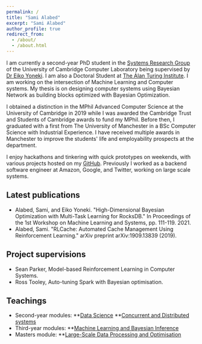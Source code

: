 ```yaml
---
permalink: /
title: "Sami Alabed"
excerpt: "Sami Alabed"
author_profile: true
redirect_from: 
  - /about/
  - /about.html
---
```


I am currently a second-year PhD student in the [Systems Research Group](https://www.cl.cam.ac.uk/research/srg/netos/) of the University of Cambridge Computer Laboratory being supervised by [Dr Eiko Yoneki](https://www.cl.cam.ac.uk/~ey204/). I am also a Doctoral Student at [The Alan Turing Institute](https://www.turing.ac.uk/). I am working on the intersection of Machine Learning and Computer systems. My thesis is on designing computer systems using Bayesian Network as building blocks optimized with Bayesian Optimization.

I obtained a distinction in the MPhil Advanced Computer Science at the University of Cambridge in 2019 while I was awarded the Cambridge Trust and Students of Cambridge awards to fund my MPhil. Before then, I graduated with a first from The University of Manchester in a BSc Computer Science with Industrial Experience. I have received multiple awards in Manchester to improve the students' life and employability prospects at the department.

I enjoy hackathons and tinkering with quick prototypes on weekends, with various projects hosted on my [GitHub](https://github.com/samialabed?tab=repositories). Previously I worked as a backend software engineer at Amazon, Google, and Twitter, working on large scale systems.

Latest publications
-------

* Alabed, Sami, and Eiko Yoneki. "High-Dimensional Bayesian Optimization with Multi-Task Learning for RocksDB." In Proceedings of the 1st Workshop on Machine Learning and Systems, pp. 111-119. 2021.
* Alabed, Sami. "RLCache: Automated Cache Management Using Reinforcement Learning." arXiv preprint arXiv:1909.13839 (2019).

Project supervisions
-------

* Sean Parker, Model-based Reinforcement Learning in Computer Systems.
* Ross Tooley, Auto-tuning Spark with Bayesian optimisation.

Teachings
-------

* Second-year modules:
**[Data Science](https://www.cl.cam.ac.uk/teaching/2021/DataSci/)
**[Concurrent and Distributed systems](https://www.cl.cam.ac.uk/teaching/2021/ConcDisSys/)
* Third-year modules:
**[Machine Learning and Bayesian Inference](https://www.cl.cam.ac.uk/teaching/2021/MLBayInfer/)
* Masters module:
**[Large-Scale Data Processing and Optimisation](https://www.cl.cam.ac.uk/~ey204/teaching/ACS/R244_2020_2021/)
